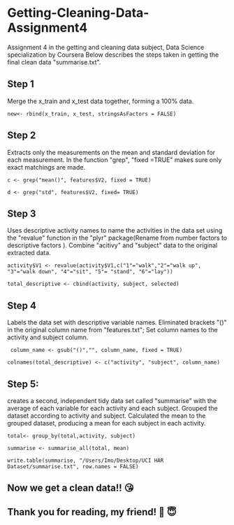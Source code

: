 # Getting-Cleaning-Data-Assignment4
Assignment 4 in the getting and cleaning data subject, Data Science specialization by Coursera
Below describes the steps taken in getting the final clean data "summarise.txt". 

## Step 1 
Merge the x_train and x_test data together, forming a 100% data.

``new<- rbind(x_train, x_test, stringsAsFactors = FALSE)``

## Step 2
Extracts only the measurements on the mean and standard deviation for each measurement.
In the function "grep", "fixed =TRUE" makes sure only exact matchings are made.

`c <- grep("mean()", features$V2, fixed = TRUE)`

`d <- grep("std", features$V2, fixed= TRUE)`


## Step 3
Uses descriptive activity names to name the activities in the data set using the "revalue" function in the "plyr" package(Rename from number factors to descriptive factors ).
Combine "acitivy" and "subject" data to the original extracted data.

`activity$V1 <- revalue(activity$V1,c("1"="walk","2"="walk up", "3"="walk down", "4"="sit", "5"= "stand", "6"="lay"))`

`total_descriptive <- cbind(activity, subject, selected)`

## Step 4
Labels the data set with descriptive variable names.
Eliminated brackets "()" in the original column name from "features.txt";
Set column names to the activity and subject column.

`
column_name <- gsub("()","", column_name, fixed = TRUE)`

`colnames(total_descriptive) <- c("activity", "subject", column_name)`

## Step 5: 
creates a second, independent tidy data set called "summarise" with the average of each variable for each activity and each subject.
Grouped the dataset according to activity and subject. 
Calculated the mean to the grouped dataset, producing a mean for each subject in each activity.

`total<- group_by(total,activity, subject)`

`summarise <- summarise_all(total, mean)`

`write.table(summarise, "/Users/Imo/Desktop/UCI HAR Dataset/summarise.txt", row.names = FALSE)`

## Now we get a clean data!! :kissing_heart:
## Thank you for reading, my friend! :sparkling_heart: :innocent:
